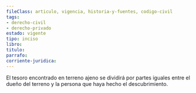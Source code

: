 ```yaml
---
fileClass: articulo, vigencia, historia-y-fuentes, codigo-civil
tags:
- derecho-civil
- derecho-privado
estado: vigente
tipo: inciso
libro:
titulo:
parrafo:
corriente-juridica:
---
```

El tesoro encontrado en terreno ajeno se dividirá por partes iguales entre el dueño del terreno y la persona que haya hecho el descubrimiento.